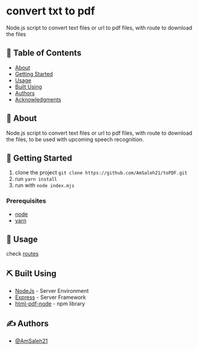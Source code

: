 # convert txt to pdf

Node.js script to convert text files or url to pdf files, with route to download the files


## 📝 Table of Contents

- [About](#-about)
- [Getting Started](#-getting-started)
- [Usage](#-usage)
- [Built Using](#%EF%B8%8F-built-using)
- [Authors](#%EF%B8%8F-authors)
- [Acknowledgments](#acknowledgement)

## 🧐 About

Node.js script to convert text files or url to pdf files, with route to download the files, to be used with upcoming 
speech recognition.

## 🏁 Getting Started

1) clone the project ```git clone https://github.com/AmSaleh21/toPDF.git```
2) run ```yarn install```
3) run with ```node index.mjs```

### Prerequisites

- [node](https://nodejs.org)
- [yarn](https://yarnpkg.com)

## 🎈 Usage

check [routes](./routes/route.mjs)

[//]: # (## 🚀 Deployment)


## ⛏️ Built Using <a name = "built_using"></a>

- [NodeJs](https://nodejs.org/en/) - Server Environment
- [Express](https://expressjs.com/) - Server Framework
- [html-pdf-node](https://www.npmjs.com/package/html-pdf-node) - npm library

## ✍️ Authors <a name = "authors"></a>

- [@AmSaleh21](https://www.linkedin.com/in/AmSaleh21/)
